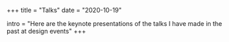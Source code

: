 +++
title = "Talks"
date = "2020-10-19"

intro = "Here are the keynote presentations of the talks I have made in the past at design events"
+++
